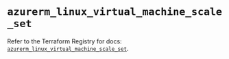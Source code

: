 # `azurerm_linux_virtual_machine_scale_set`

Refer to the Terraform Registry for docs: [`azurerm_linux_virtual_machine_scale_set`](https://registry.terraform.io/providers/hashicorp/azurerm/3.112.0/docs/resources/linux_virtual_machine_scale_set).
